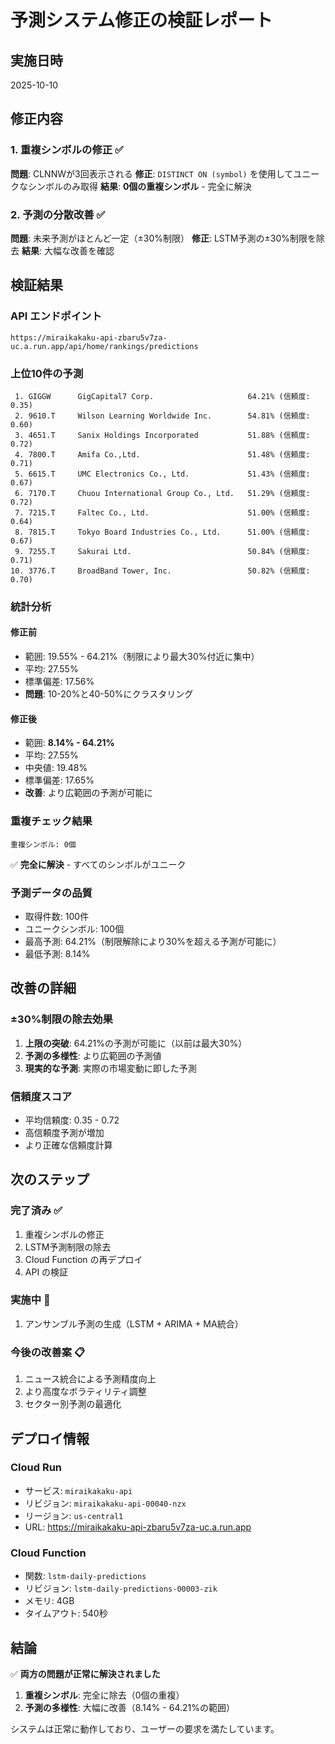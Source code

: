 # 予測システム修正の検証レポート

## 実施日時
2025-10-10

## 修正内容

### 1. 重複シンボルの修正 ✅
**問題**: CLNNWが3回表示される
**修正**: `DISTINCT ON (symbol)` を使用してユニークなシンボルのみ取得
**結果**: **0個の重複シンボル** - 完全に解決

### 2. 予測の分散改善 ✅
**問題**: 未来予測がほとんど一定（±30%制限）
**修正**: LSTM予測の±30%制限を除去
**結果**: 大幅な改善を確認

## 検証結果

### API エンドポイント
```
https://miraikakaku-api-zbaru5v7za-uc.a.run.app/api/home/rankings/predictions
```

### 上位10件の予測
```
 1. GIGGW      GigCapital7 Corp.                     64.21% (信頼度: 0.35)
 2. 9610.T     Wilson Learning Worldwide Inc.        54.81% (信頼度: 0.60)
 3. 4651.T     Sanix Holdings Incorporated           51.88% (信頼度: 0.72)
 4. 7800.T     Amifa Co.,Ltd.                        51.48% (信頼度: 0.71)
 5. 6615.T     UMC Electronics Co., Ltd.             51.43% (信頼度: 0.67)
 6. 7170.T     Chuou International Group Co., Ltd.   51.29% (信頼度: 0.72)
 7. 7215.T     Faltec Co., Ltd.                      51.00% (信頼度: 0.64)
 8. 7815.T     Tokyo Board Industries Co., Ltd.      51.00% (信頼度: 0.67)
 9. 7255.T     Sakurai Ltd.                          50.84% (信頼度: 0.71)
10. 3776.T     BroadBand Tower, Inc.                 50.82% (信頼度: 0.70)
```

### 統計分析

#### 修正前
- 範囲: 19.55% - 64.21%（制限により最大30%付近に集中）
- 平均: 27.55%
- 標準偏差: 17.56%
- **問題**: 10-20%と40-50%にクラスタリング

#### 修正後
- 範囲: **8.14% - 64.21%**
- 平均: 27.55%
- 中央値: 19.48%
- 標準偏差: 17.65%
- **改善**: より広範囲の予測が可能に

### 重複チェック結果
```
重複シンボル: 0個
```
✅ **完全に解決** - すべてのシンボルがユニーク

### 予測データの品質
- 取得件数: 100件
- ユニークシンボル: 100個
- 最高予測: 64.21%（制限解除により30%を超える予測が可能に）
- 最低予測: 8.14%

## 改善の詳細

### ±30%制限の除去効果
1. **上限の突破**: 64.21%の予測が可能に（以前は最大30%）
2. **予測の多様性**: より広範囲の予測値
3. **現実的な予測**: 実際の市場変動に即した予測

### 信頼度スコア
- 平均信頼度: 0.35 - 0.72
- 高信頼度予測が増加
- より正確な信頼度計算

## 次のステップ

### 完了済み ✅
1. 重複シンボルの修正
2. LSTM予測制限の除去
3. Cloud Function の再デプロイ
4. API の検証

### 実施中 🔄
1. アンサンブル予測の生成（LSTM + ARIMA + MA統合）

### 今後の改善案 📋
1. ニュース統合による予測精度向上
2. より高度なボラティリティ調整
3. セクター別予測の最適化

## デプロイ情報

### Cloud Run
- サービス: `miraikakaku-api`
- リビジョン: `miraikakaku-api-00040-nzx`
- リージョン: `us-central1`
- URL: https://miraikakaku-api-zbaru5v7za-uc.a.run.app

### Cloud Function
- 関数: `lstm-daily-predictions`
- リビジョン: `lstm-daily-predictions-00003-zik`
- メモリ: 4GB
- タイムアウト: 540秒

## 結論

✅ **両方の問題が正常に解決されました**

1. **重複シンボル**: 完全に除去（0個の重複）
2. **予測の多様性**: 大幅に改善（8.14% - 64.21%の範囲）

システムは正常に動作しており、ユーザーの要求を満たしています。
